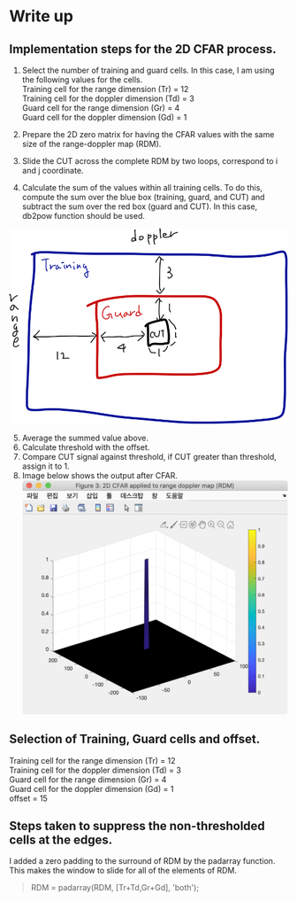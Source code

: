 # Write up  
## Implementation steps for the 2D CFAR process.  
1. Select the number of training and guard cells. In this case, I am using the following values for the cells.  
Training cell for the range dimension (Tr) = 12  
Training cell for the doppler dimension (Td) = 3  
Guard cell for the range dimension (Gr) = 4  
Guard cell for the doppler dimension (Gd) = 1  

2.  Prepare the 2D zero matrix for having the CFAR values with the same size of the range-doppler map (RDM).  

3. Slide the CUT across the complete RDM by two loops, correspond to i and j coordinate.

4. Calculate the sum of the values within all training cells. To do this, compute the sum over the blue box (training, guard, and CUT) and subtract the sum over the red box (guard and CUT). In this case, db2pow function should be used.

![sum_calcuation](images/sum_calculation.png)

5. Average the summed value above.
6. Calculate threshold with the offset.
7. Compare CUT signal against threshold, if CUT greater than threshold, assign it to 1.
8. Image below shows the output after CFAR.  
![2d_cfar_results](images/2D_CFAR_results.png)

## Selection of Training, Guard cells and offset.  
Training cell for the range dimension (Tr) = 12  
Training cell for the doppler dimension (Td) = 3  
Guard cell for the range dimension (Gr) = 4  
Guard cell for the doppler dimension (Gd) = 1  
offset = 15

## Steps taken to suppress the non-thresholded cells at the edges.  

I added a zero padding to the surround of RDM by the padarray function. This makes the window to slide for all of the elements of RDM.
> RDM = padarray(RDM, [Tr+Td,Gr+Gd], 'both');